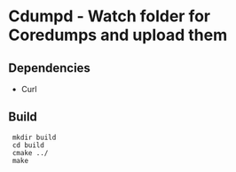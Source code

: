 # Cdumpd - Watch folder for Coredumps and upload them

## Dependencies
 * Curl

## Build
```
 mkdir build
 cd build
 cmake ../
 make
```
